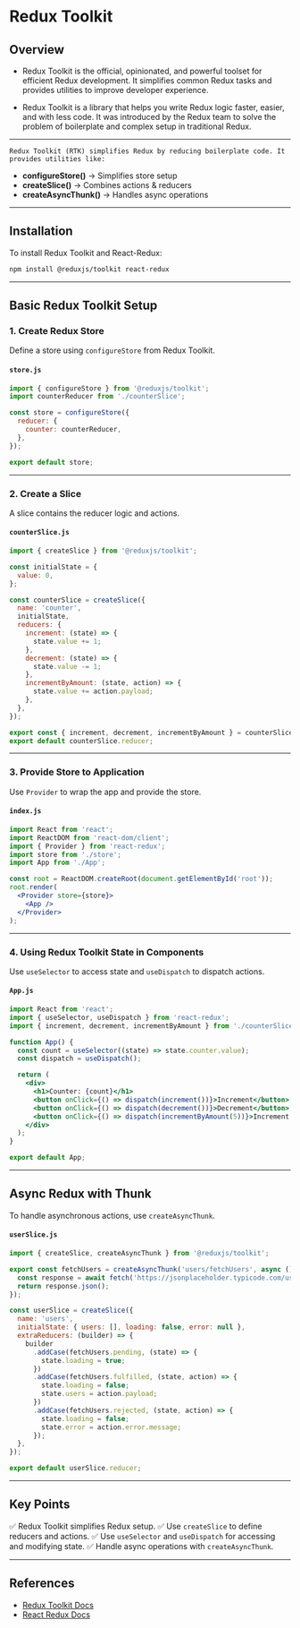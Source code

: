 # Redux Toolkit

## Overview
- Redux Toolkit is the official, opinionated, and powerful toolset for efficient Redux development. It simplifies common Redux tasks and provides utilities to improve developer experience.

- Redux Toolkit is a library that helps you write Redux logic faster, easier, and with less code.
It was introduced by the Redux team to solve the problem of boilerplate and complex setup in traditional Redux.

---

`Redux Toolkit (RTK) simplifies Redux by reducing boilerplate code. It provides utilities like:`
- **configureStore()** → Simplifies store setup
- **createSlice()** → Combines actions & reducers
- **createAsyncThunk()** → Handles async operations

---

## Installation
To install Redux Toolkit and React-Redux:
```sh
npm install @reduxjs/toolkit react-redux
```

---

## Basic Redux Toolkit Setup
### 1. Create Redux Store
Define a store using `configureStore` from Redux Toolkit.

#### `store.js`
```jsx
import { configureStore } from '@reduxjs/toolkit';
import counterReducer from './counterSlice';

const store = configureStore({
  reducer: {
    counter: counterReducer,
  },
});

export default store;
```

---

### 2. Create a Slice
A slice contains the reducer logic and actions.

#### `counterSlice.js`
```jsx
import { createSlice } from '@reduxjs/toolkit';

const initialState = {
  value: 0,
};

const counterSlice = createSlice({
  name: 'counter',
  initialState,
  reducers: {
    increment: (state) => {
      state.value += 1;
    },
    decrement: (state) => {
      state.value -= 1;
    },
    incrementByAmount: (state, action) => {
      state.value += action.payload;
    },
  },
});

export const { increment, decrement, incrementByAmount } = counterSlice.actions;
export default counterSlice.reducer;
```

---

### 3. Provide Store to Application
Use `Provider` to wrap the app and provide the store.

#### `index.js`
```jsx
import React from 'react';
import ReactDOM from 'react-dom/client';
import { Provider } from 'react-redux';
import store from './store';
import App from './App';

const root = ReactDOM.createRoot(document.getElementById('root'));
root.render(
  <Provider store={store}>
    <App />
  </Provider>
);
```

---

### 4. Using Redux Toolkit State in Components
Use `useSelector` to access state and `useDispatch` to dispatch actions.

#### `App.js`
```jsx
import React from 'react';
import { useSelector, useDispatch } from 'react-redux';
import { increment, decrement, incrementByAmount } from './counterSlice';

function App() {
  const count = useSelector((state) => state.counter.value);
  const dispatch = useDispatch();

  return (
    <div>
      <h1>Counter: {count}</h1>
      <button onClick={() => dispatch(increment())}>Increment</button>
      <button onClick={() => dispatch(decrement())}>Decrement</button>
      <button onClick={() => dispatch(incrementByAmount(5))}>Increment by 5</button>
    </div>
  );
}

export default App;
```

---

## Async Redux with Thunk
To handle asynchronous actions, use `createAsyncThunk`.

#### `userSlice.js`
```jsx
import { createSlice, createAsyncThunk } from '@reduxjs/toolkit';

export const fetchUsers = createAsyncThunk('users/fetchUsers', async () => {
  const response = await fetch('https://jsonplaceholder.typicode.com/users');
  return response.json();
});

const userSlice = createSlice({
  name: 'users',
  initialState: { users: [], loading: false, error: null },
  extraReducers: (builder) => {
    builder
      .addCase(fetchUsers.pending, (state) => {
        state.loading = true;
      })
      .addCase(fetchUsers.fulfilled, (state, action) => {
        state.loading = false;
        state.users = action.payload;
      })
      .addCase(fetchUsers.rejected, (state, action) => {
        state.loading = false;
        state.error = action.error.message;
      });
  },
});

export default userSlice.reducer;
```

---

## Key Points
✅ Redux Toolkit simplifies Redux setup.
✅ Use `createSlice` to define reducers and actions.
✅ Use `useSelector` and `useDispatch` for accessing and modifying state.
✅ Handle async operations with `createAsyncThunk`.

---

## References
- [Redux Toolkit Docs](https://redux-toolkit.js.org/)
- [React Redux Docs](https://react-redux.js.org/)
